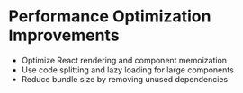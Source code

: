 # Performance Optimization Improvements

- Optimize React rendering and component memoization
- Use code splitting and lazy loading for large components
- Reduce bundle size by removing unused dependencies
